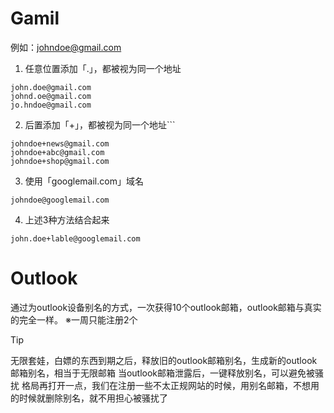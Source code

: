 # Gamil
例如：johndoe@gmail.com

1. 任意位置添加「.」，都被视为同一个地址
```
john.doe@gmail.com
johnd.oe@gmail.com
jo.hndoe@gmail.com
```
 
2. 后置添加「+」，都被视为同一个地址```
```
johndoe+news@gmail.com
johndoe+abc@gmail.com
johndoe+shop@gmail.com
``` 

3. 使用「googlemail.com」域名
```
johndoe@googlemail.com
```

4. 上述3种方法结合起来
```
john.doe+lable@googlemail.com
```



# Outlook
通过为outlook设备别名的方式，一次获得10个outlook邮箱，outlook邮箱与真实的完全一样。
※一周只能注册2个
> [!TIP]
> 无限套娃，白嫖的东西到期之后，释放旧的outlook邮箱别名，生成新的outlook邮箱别名，相当于无限邮箱
> 当outlook邮箱泄露后，一键释放别名，可以避免被骚扰
> 格局再打开一点，我们在注册一些不太正规网站的时候，用别名邮箱，不想用的时候就删除别名，就不用担心被骚扰了